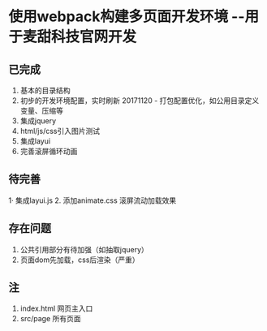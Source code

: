 # 使用webpack构建多页面开发环境 --用于麦甜科技官网开发

## 已完成
1. 基本的目录结构
2. 初步的开发环境配置，实时刷新  20171120 - 打包配置优化，如公用目录定义变量、压缩等
3. 集成jquery
4. html/js/css引入图片测试
5. 集成layui
6. 完善滚屏循环动画

## 待完善
1· 集成layui.js
2. 添加animate.css 滚屏流动加载效果

## 存在问题
1. 公共引用部分有待加强（如抽取jquery）
2. 页面dom先加载，css后渲染（严重）

## 注
1. index.html 网页主入口
2. src/page 所有页面


